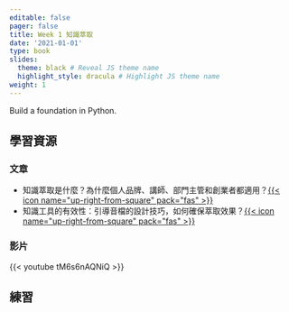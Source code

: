 ```yaml
---
editable: false
pager: false
title: Week 1 知識萃取
date: '2021-01-01'
type: book
slides:
  theme: black # Reveal JS theme name
  highlight_style: dracula # Highlight JS theme name
weight: 1
---
```


Build a foundation in Python.

<!--more-->
## 學習資源
### 文章
- 知識萃取是什麼？為什麼個人品牌、講師、部門主管和創業者都適用？[{{< icon name="up-right-from-square" pack="fas" >}}](https://lens-content.com/blog/knowledge-acquisition/)
- 知識工具的有效性：引導音檔的設計技巧，如何確保萃取效果？[{{< icon name="up-right-from-square" pack="fas" >}}](https://lens-content.com/blog/behind-the-scenes-2/)

### 影片
{{< youtube tM6s6nAQNiQ >}}

## 練習




